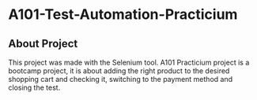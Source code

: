 # A101-Test-Automation-Practicium
## About Project
This project was made with the Selenium tool. A101 Practicium project is a bootcamp project, it is about adding the right product to the desired shopping cart and checking it, switching to the payment method and closing the test.

